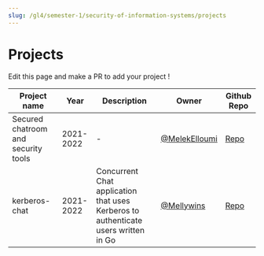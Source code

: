 ```yaml
---
slug: /gl4/semester-1/security-of-information-systems/projects
---
```


# Projects

Edit this page and make a PR to add your project !

| Project name | Year | Description | Owner | Github Repo |
| --- | --- | --- | --- | --- |
| Secured chatroom and security tools | 2021-2022 | - | [@MelekElloumi](https://github.com/MelekElloumi) | [Repo](https://github.com/MelekElloumi/Security-tools-and-chatroom) |
| kerberos-chat | 2021-2022 | Concurrent Chat application that uses Kerberos to authenticate users written in Go | [@Mellywins](https://github.com/Mellywins) | [Repo](https://github.com/Mellywins/kerberos-chat) |
